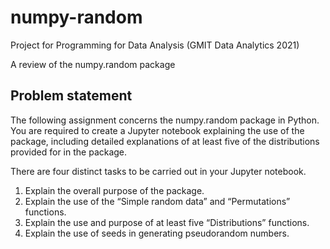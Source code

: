 # numpy-random
Project for Programming for Data Analysis (GMIT Data Analytics 2021)

A review of the numpy.random package

## Problem statement

The following assignment concerns the numpy.random package in Python. You are required to create a Jupyter notebook explaining the use of the package, including detailed explanations of at least five of the distributions provided for in the package.

There are four distinct tasks to be carried out in your Jupyter notebook.
1. Explain the overall purpose of the package.
2. Explain the use of the “Simple random data” and “Permutations” functions.
3. Explain the use and purpose of at least five “Distributions” functions.
4. Explain the use of seeds in generating pseudorandom numbers.
